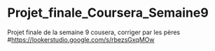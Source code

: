 # Projet_finale_Coursera_Semaine9
Projet finale de la semaine 9 cousera, corriger par les pères
#https://lookerstudio.google.com/s/rbezsGxqMOw
